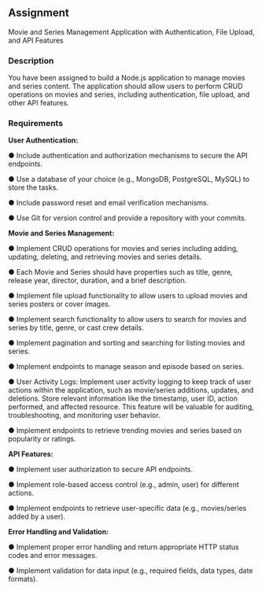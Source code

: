 ## Assignment

Movie and Series Management Application with Authentication, File Upload, and
API Features

### Description

You have been assigned to build a Node.js application to manage movies and
series content. The application should allow users to perform CRUD operations on movies and
series, including authentication, file upload, and other API features.

### Requirements

**User Authentication:**

● Include authentication and authorization mechanisms to secure the API
endpoints.

● Use a database of your choice (e.g., MongoDB, PostgreSQL, MySQL) to store
the tasks.

● Include password reset and email verification mechanisms.

● Use Git for version control and provide a repository with your commits.

**Movie and Series Management:**

● Implement CRUD operations for movies and series including adding, updating,
deleting, and retrieving movies and series details.

● Each Movie and Series should have properties such as title, genre, release year,
director, duration, and a brief description.

● Implement file upload functionality to allow users to upload movies and series
posters or cover images.

● Implement search functionality to allow users to search for movies and series by
title, genre, or cast crew details.

● Implement pagination and sorting and searching for listing movies and series.

● Implement endpoints to manage season and episode based on series.

● User Activity Logs: Implement user activity logging to keep track of user actions
within the application, such as movie/series additions, updates, and deletions.
Store relevant information like the timestamp, user ID, action performed, and
affected resource. This feature will be valuable for auditing, troubleshooting, and
monitoring user behavior.

● Implement endpoints to retrieve trending movies and series based on popularity
or ratings.

**API Features:**

● Implement user authorization to secure API endpoints.

● Implement role-based access control (e.g., admin, user) for different actions.

● Implement endpoints to retrieve user-specific data (e.g., movies/series added by
a user).

**Error Handling and Validation:**

● Implement proper error handling and return appropriate HTTP status codes and
error messages.

● Implement validation for data input (e.g., required fields, data types, date
formats).
